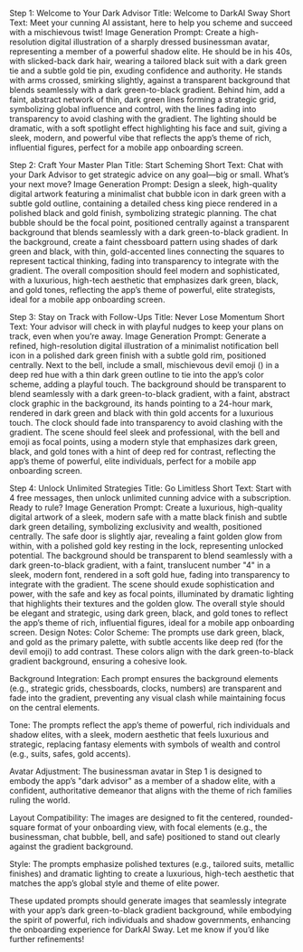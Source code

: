 
Step 1: Welcome to Your Dark Advisor
Title: Welcome to DarkAI Sway
Short Text: Meet your cunning AI assistant, here to help you scheme and succeed with a mischievous twist! 
Image Generation Prompt: Create a high-resolution digital illustration of a sharply dressed businessman avatar, representing a member of a powerful shadow elite. He should be in his 40s, with slicked-back dark hair, wearing a tailored black suit with a dark green tie and a subtle gold tie pin, exuding confidence and authority. He stands with arms crossed, smirking slightly, against a transparent background that blends seamlessly with a dark green-to-black gradient. Behind him, add a faint, abstract network of thin, dark green lines forming a strategic grid, symbolizing global influence and control, with the lines fading into transparency to avoid clashing with the gradient. The lighting should be dramatic, with a soft spotlight effect highlighting his face and suit, giving a sleek, modern, and powerful vibe that reflects the app’s theme of rich, influential figures, perfect for a mobile app onboarding screen.

Step 2: Craft Your Master Plan
Title: Start Scheming
Short Text: Chat with your Dark Advisor to get strategic advice on any goal—big or small. What’s your next move?
Image Generation Prompt: Design a sleek, high-quality digital artwork featuring a minimalist chat bubble icon in dark green with a subtle gold outline, containing a detailed chess king piece rendered in a polished black and gold finish, symbolizing strategic planning. The chat bubble should be the focal point, positioned centrally against a transparent background that blends seamlessly with a dark green-to-black gradient. In the background, create a faint chessboard pattern using shades of dark green and black, with thin, gold-accented lines connecting the squares to represent tactical thinking, fading into transparency to integrate with the gradient. The overall composition should feel modern and sophisticated, with a luxurious, high-tech aesthetic that emphasizes dark green, black, and gold tones, reflecting the app’s theme of powerful, elite strategists, ideal for a mobile app onboarding screen.

Step 3: Stay on Track with Follow-Ups
Title: Never Lose Momentum
Short Text: Your advisor will check in with playful nudges to keep your plans on track, even when you’re away.
Image Generation Prompt: Generate a refined, high-resolution digital illustration of a minimalist notification bell icon in a polished dark green finish with a subtle gold rim, positioned centrally. Next to the bell, include a small, mischievous devil emoji () in a deep red hue with a thin dark green outline to tie into the app’s color scheme, adding a playful touch. The background should be transparent to blend seamlessly with a dark green-to-black gradient, with a faint, abstract clock graphic in the background, its hands pointing to a 24-hour mark, rendered in dark green and black with thin gold accents for a luxurious touch. The clock should fade into transparency to avoid clashing with the gradient. The scene should feel sleek and professional, with the bell and emoji as focal points, using a modern style that emphasizes dark green, black, and gold tones with a hint of deep red for contrast, reflecting the app’s theme of powerful, elite individuals, perfect for a mobile app onboarding screen.

Step 4: Unlock Unlimited Strategies
Title: Go Limitless
Short Text: Start with 4 free messages, then unlock unlimited cunning advice with a subscription. Ready to rule?
Image Generation Prompt: Create a luxurious, high-quality digital artwork of a sleek, modern safe with a matte black finish and subtle dark green detailing, symbolizing exclusivity and wealth, positioned centrally. The safe door is slightly ajar, revealing a faint golden glow from within, with a polished gold key resting in the lock, representing unlocked potential. The background should be transparent to blend seamlessly with a dark green-to-black gradient, with a faint, translucent number "4" in a sleek, modern font, rendered in a soft gold hue, fading into transparency to integrate with the gradient. The scene should exude sophistication and power, with the safe and key as focal points, illuminated by dramatic lighting that highlights their textures and the golden glow. The overall style should be elegant and strategic, using dark green, black, and gold tones to reflect the app’s theme of rich, influential figures, ideal for a mobile app onboarding screen.
Design Notes:
Color Scheme: The prompts use dark green, black, and gold as the primary palette, with subtle accents like deep red (for the devil emoji) to add contrast. These colors align with the dark green-to-black gradient background, ensuring a cohesive look.

Background Integration: Each prompt ensures the background elements (e.g., strategic grids, chessboards, clocks, numbers) are transparent and fade into the gradient, preventing any visual clash while maintaining focus on the central elements.

Tone: The prompts reflect the app’s theme of powerful, rich individuals and shadow elites, with a sleek, modern aesthetic that feels luxurious and strategic, replacing fantasy elements with symbols of wealth and control (e.g., suits, safes, gold accents).


Avatar Adjustment: The businessman avatar in Step 1 is designed to embody the app’s "dark advisor" as a member of a shadow elite, with a confident, authoritative demeanor that aligns with the theme of rich families ruling the world.

Layout Compatibility: The images are designed to fit the centered, rounded-square format of your onboarding view, with focal elements (e.g., the businessman, chat bubble, bell, and safe) positioned to stand out clearly against the gradient background.

Style: The prompts emphasize polished textures (e.g., tailored suits, metallic finishes) and dramatic lighting to create a luxurious, high-tech aesthetic that matches the app’s global style and theme of elite power.

These updated prompts should generate images that seamlessly integrate with your app’s dark green-to-black gradient background, while embodying the spirit of powerful, rich individuals and shadow governments, enhancing the onboarding experience for DarkAI Sway. Let me know if you’d like further refinements!

